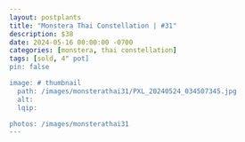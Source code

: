 ```yaml
---
layout: postplants
title: "Monstera Thai Constellation | #31"
description: $38
date: 2024-05-16 00:00:00 -0700
categories: [monstera, thai constellation]
tags: [sold, 4" pot]
pin: false

image: # thumbnail
  path: /images/monsterathai31/PXL_20240524_034507345.jpg
  alt:
  lqip:

photos: /images/monsterathai31
---
```

